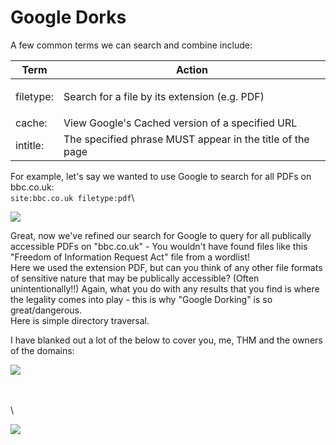 # Google Dorks

A few common terms we can search and combine include:

| Term                 | Action                                                    |
| -------------------- | --------------------------------------------------------- |
| <p>filetype:<br></p> | Search for a file by its extension (e.g. PDF)             |
| cache:               | View Google's Cached version of a specified URL           |
| intitle:             | The specified phrase MUST appear in the title of the page |

For example, let's say we wanted to use Google to search for all PDFs on bbc.co.uk:\
`site:bbc.co.uk filetype:pdf`\


![](https://i.imgur.com/xoDtXnA.png)

Great, now we've refined our search for Google to query for all publically accessible PDFs on "bbc.co.uk" - You wouldn't have found files like this "Freedom of Information Request Act" file from a wordlist!\
Here we used the extension PDF, but can you think of any other file formats of sensitive nature that may be publically accessible? (Often unintentionally!!) Again, what you do with any results that you find is where the legality comes into play - this is why "Google Dorking" is so great/dangerous.\
Here is simple directory traversal.



I have blanked out a lot of the below to cover you, me, THM and the owners of the domains:

![](https://i.imgur.com/24OH1Kk.png)

\
\
\


![](https://i.imgur.com/o0Cnm1P.png)
